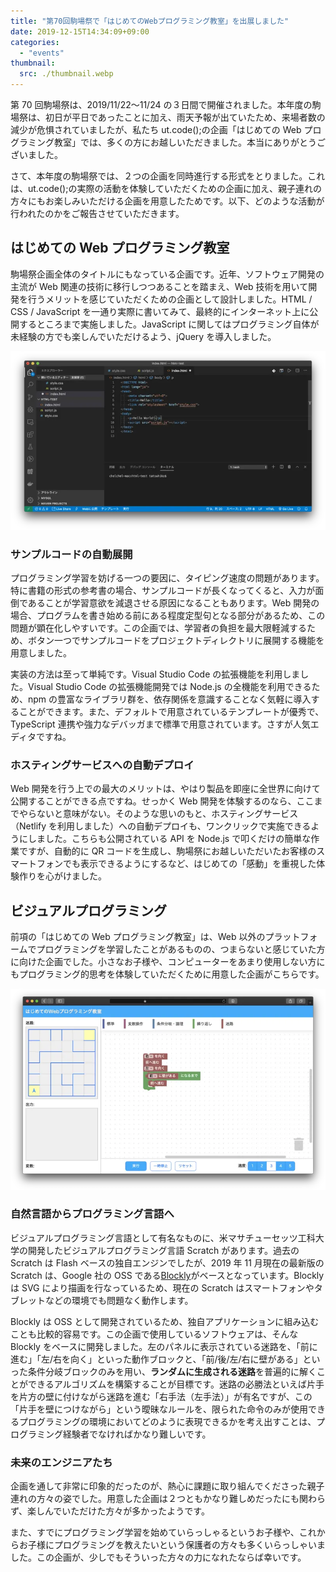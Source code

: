 ```yaml
---
title: "第70回駒場祭で「はじめてのWebプログラミング教室」を出展しました"
date: 2019-12-15T14:34:09+09:00
categories:
  - "events"
thumbnail:
  src: ./thumbnail.webp
---
```


第 70 回駒場祭は、2019/11/22〜11/24 の３日間で開催されました。本年度の駒場祭は、初日が平日であったことに加え、雨天予報が出ていたため、来場者数の減少が危惧されていましたが、私たち ut.code();の企画「はじめての Web プログラミング教室」では、多くの方にお越しいただきました。本当にありがとうございました。

さて、本年度の駒場祭では、２つの企画を同時進行する形式をとりました。これは、ut.code();の実際の活動を体験していただくための企画に加え、親子連れの方々にもお楽しみいただける企画を用意したためです。以下、どのような活動が行われたのかをご報告させていただきます。

## はじめての Web プログラミング教室

駒場祭企画全体のタイトルにもなっている企画です。近年、ソフトウェア開発の主流が Web 関連の技術に移行しつつあることを踏まえ、Web 技術を用いて開発を行うメリットを感じていただくための企画として設計しました。HTML / CSS / JavaScript を一通り実際に書いてみて、最終的にインターネット上に公開するところまで実施しました。JavaScript に関してはプログラミング自体が未経験の方でも楽しんでいただけるよう、jQuery を導入しました。

![Visual Studio CodeでWeb開発](./vscode-development.webp)

### サンプルコードの自動展開

プログラミング学習を妨げる一つの要因に、タイピング速度の問題があります。特に書籍の形式の参考書の場合、サンプルコードが長くなってくると、入力が面倒であることが学習意欲を減退させる原因になることもあります。Web 開発の場合、プログラムを書き始める前にある程度定型句となる部分があるため、この問題が顕在化しやすいです。この企画では、学習者の負担を最大限軽減するため、ボタン一つでサンプルコードをプロジェクトディレクトリに展開する機能を用意しました。

実装の方法は至って単純です。Visual Studio Code の拡張機能を利用しました。Visual Studio Code の拡張機能開発では Node.js の全機能を利用できるため、npm の豊富なライブラリ群を、依存関係を意識することなく気軽に導入することができます。また、デフォルトで用意されているテンプレートが優秀で、TypeScript 連携や強力なデバッガまで標準で用意されています。さすが人気エディタですね。

### ホスティングサービスへの自動デプロイ

Web 開発を行う上での最大のメリットは、やはり製品を即座に全世界に向けて公開することができる点ですね。せっかく Web 開発を体験するのなら、ここまでやらないと意味がない。そのような思いのもと、ホスティングサービス（Netlify を利用しました）への自動デプロイも、ワンクリックで実施できるようにしました。こちらも公開されている API を Node.js で叩くだけの簡単な作業ですが、自動的に QR コードを生成し、駒場祭にお越しいただいたお客様のスマートフォンでも表示できるようにするなど、はじめての「感動」を重視した体験作りを心がけました。

## ビジュアルプログラミング

前項の「はじめての Web プログラミング教室」は、Web 以外のプラットフォームでプログラミングを学習したことがあるものの、つまらないと感じていた方に向けた企画でした。小さなお子様や、コンピューターをあまり使用しない方にもプログラミング的思考を体験していただくために用意した企画がこちらです。

![ビジュアルプログラミング](./visual-programming.webp)

### 自然言語からプログラミング言語へ

ビジュアルプログラミング言語として有名なものに、米マサチューセッツ工科大学の開発したビジュアルプログラミング言語 Scratch があります。過去の Scratch は Flash ベースの独自エンジンでしたが、2019 年 11 月現在の最新版の Scratch は、Google 社の OSS である[Blockly](https://developers.google.com/blockly)がベースとなっています。Blockly は SVG により描画を行なっているため、現在の Scratch はスマートフォンやタブレットなどの環境でも問題なく動作します。

Blockly は OSS として開発されているため、独自アプリケーションに組み込むことも比較的容易です。この企画で使用しているソフトウェアは、そんな Blockly をベースに開発しました。左のパネルに表示されている迷路を、「前に進む」「左/右を向く」といった動作ブロックと、「前/後/左/右に壁がある」といった条件分岐ブロックのみを用い、**ランダムに生成される迷路**を普遍的に解くことができるアルゴリズムを構築することが目標です。迷路の必勝法といえば片手を片方の壁に付けながら迷路を進む「右手法（左手法）」が有名ですが、この「片手を壁につけながら」という曖昧なルールを、限られた命令のみが使用できるプログラミングの環境においてどのように表現できるかを考え出すことは、プログラミング経験者でなければかなり難しいです。

### 未来のエンジニアたち

企画を通して非常に印象的だったのが、熱心に課題に取り組んでくださった親子連れの方々の姿でした。用意した企画は２つともかなり難しめだったにも関わらず、楽しんでいただけた方々が多かったようです。

また、すでにプログラミング学習を始めていらっしゃるというお子様や、これからお子様にプログラミングを教えたいという保護者の方々も多くいらっしゃいました。この企画が、少しでもそういった方々の力になれたならば幸いです。
